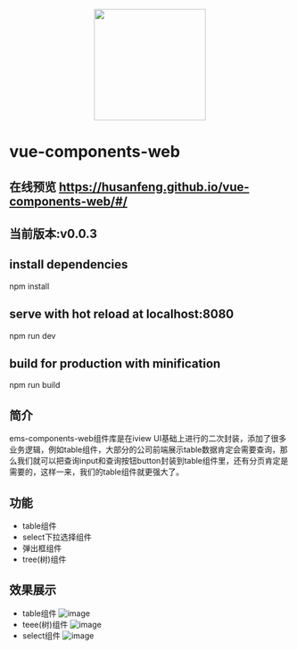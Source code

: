 <p align="center">
    <a href="http://www.cnblogs.com/husfBK/">
        <img width="200" src="https://cn.vuejs.org/images/logo.png">
    </a>
</p>

# vue-components-web
## 在线预览 https://husanfeng.github.io/vue-components-web/#/
## 当前版本:v0.0.3
## install dependencies
npm install

## serve with hot reload at localhost:8080
npm run dev

## build for production with minification
npm run build

## 简介
ems-components-web组件库是在iview UI基础上进行的二次封装，添加了很多业务逻辑，例如table组件，大部分的公司前端展示table数据肯定会需要查询，那么我们就可以把查询input和查询按钮button封装到table组件里，还有分页肯定是需要的，这样一来，我们的table组件就更强大了。
## 功能
- table组件
- select下拉选择组件
- 弹出框组件
- tree(树)组件
## 效果展示
- table组件
![image](https://github.com/husanfeng/vue-components-web/blob/master/static/table.png?raw=true)
- teee(树)组件
![image](https://github.com/husanfeng/vue-components-web/blob/master/static/tree.png?raw=true)
- select组件
![image](https://github.com/husanfeng/vue-components-web/blob/master/static/select.png?raw=true)
